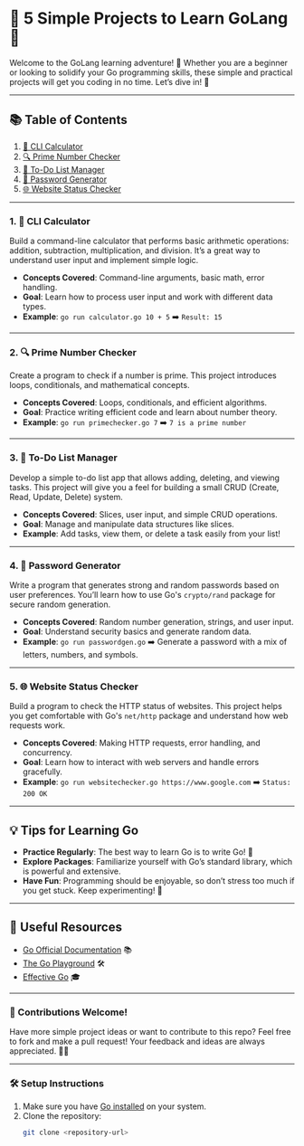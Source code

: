 # 🚀 5 Simple Projects to Learn GoLang 🌟

Welcome to the GoLang learning adventure! 🐹 Whether you are a beginner or looking to solidify your Go programming skills, these simple and practical projects will get you coding in no time. Let’s dive in! 🎉

---

## 📚 Table of Contents
1. [🔢 CLI Calculator](#-cli-calculator)
2. [🔍 Prime Number Checker](#-prime-number-checker)
3. [📝 To-Do List Manager](#-to-do-list-manager)
4. [🔐 Password Generator](#-password-generator)
5. [🌐 Website Status Checker](#-website-status-checker)

---

### 1. 🔢 CLI Calculator
Build a command-line calculator that performs basic arithmetic operations: addition, subtraction, multiplication, and division. It’s a great way to understand user input and implement simple logic.
- **Concepts Covered**: Command-line arguments, basic math, error handling.
- **Goal**: Learn how to process user input and work with different data types.
- **Example**: `go run calculator.go 10 + 5` ➡️ `Result: 15`

---

### 2. 🔍 Prime Number Checker
Create a program to check if a number is prime. This project introduces loops, conditionals, and mathematical concepts.
- **Concepts Covered**: Loops, conditionals, and efficient algorithms.
- **Goal**: Practice writing efficient code and learn about number theory.
- **Example**: `go run primechecker.go 7` ➡️ `7 is a prime number`

---

### 3. 📝 To-Do List Manager
Develop a simple to-do list app that allows adding, deleting, and viewing tasks. This project will give you a feel for building a small CRUD (Create, Read, Update, Delete) system.
- **Concepts Covered**: Slices, user input, and simple CRUD operations.
- **Goal**: Manage and manipulate data structures like slices.
- **Example**: Add tasks, view them, or delete a task easily from your list!

---

### 4. 🔐 Password Generator
Write a program that generates strong and random passwords based on user preferences. You’ll learn how to use Go's `crypto/rand` package for secure random generation.
- **Concepts Covered**: Random number generation, strings, and user input.
- **Goal**: Understand security basics and generate random data.
- **Example**: `go run passwordgen.go` ➡️ Generate a password with a mix of letters, numbers, and symbols.

---

### 5. 🌐 Website Status Checker
Build a program to check the HTTP status of websites. This project helps you get comfortable with Go's `net/http` package and understand how web requests work.
- **Concepts Covered**: Making HTTP requests, error handling, and concurrency.
- **Goal**: Learn how to interact with web servers and handle errors gracefully.
- **Example**: `go run websitechecker.go https://www.google.com` ➡️ `Status: 200 OK`

---

## 💡 Tips for Learning Go
- **Practice Regularly**: The best way to learn Go is to write Go! 📝
- **Explore Packages**: Familiarize yourself with Go’s standard library, which is powerful and extensive.
- **Have Fun**: Programming should be enjoyable, so don’t stress too much if you get stuck. Keep experimenting! 🚀

---

## 🔗 Useful Resources
- [Go Official Documentation](https://golang.org/doc/) 📚
- [The Go Playground](https://play.golang.org/) 🛠️
- [Effective Go](https://golang.org/doc/effective_go.html) 🎓

---

### 🤗 Contributions Welcome!
Have more simple project ideas or want to contribute to this repo? Feel free to fork and make a pull request! Your feedback and ideas are always appreciated. 📝✨

---

### 🛠️ Setup Instructions
1. Make sure you have [Go installed](https://golang.org/doc/install) on your system.
2. Clone the repository:
   ```bash
   git clone <repository-url>
